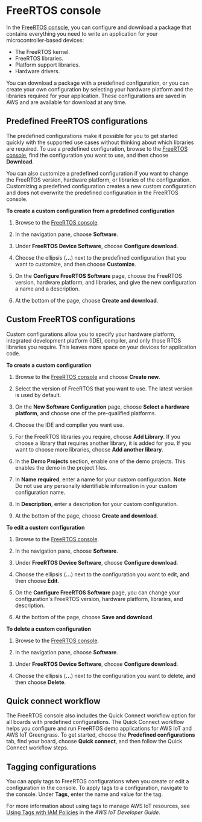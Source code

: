 # FreeRTOS console<a name="freertos-ocw"></a>

In the [FreeRTOS console](https://console.aws.amazon.com/freertos), you can configure and download a package that contains everything you need to write an application for your microcontroller\-based devices:
+ The FreeRTOS kernel\.
+ FreeRTOS libraries\.
+ Platform support libraries\.
+ Hardware drivers\.

You can download a package with a predefined configuration, or you can create your own configuration by selecting your hardware platform and the libraries required for your application\. These configurations are saved in AWS and are available for download at any time\.

## Predefined FreeRTOS configurations<a name="freertos-predefined-configurations"></a>

The predefined configurations make it possible for you to get started quickly with the supported use cases without thinking about which libraries are required\. To use a predefined configuration, browse to the [FreeRTOS console](https://console.aws.amazon.com/freertos), find the configuration you want to use, and then choose **Download**\.

You can also customize a predefined configuration if you want to change the FreeRTOS version, hardware platform, or libraries of the configuration\. Customizing a predefined configuration creates a new custom configuration and does not overwrite the predefined configuration in the FreeRTOS console\.

**To create a custom configuration from a predefined configuration**

1. Browse to the [FreeRTOS console](https://console.aws.amazon.com/freertos)\.

1. In the navigation pane, choose **Software**\.

1. Under **FreeRTOS Device Software**, choose **Configure download**\.

1. Choose the ellipsis \(**…**\) next to the predefined configuration that you want to customize, and then choose **Customize**\.

1. On the **Configure FreeRTOS Software** page, choose the FreeRTOS version, hardware platform, and libraries, and give the new configuration a name and a description\.

1. At the bottom of the page, choose **Create and download**\.

## Custom FreeRTOS configurations<a name="freertos-custom-configurations"></a>

Custom configurations allow you to specify your hardware platform, integrated development platform \(IDE\), compiler, and only those RTOS libraries you require\. This leaves more space on your devices for application code\.

**To create a custom configuration**

1. Browse to the [FreeRTOS console](https://console.aws.amazon.com/freertos) and choose **Create new**\.

1. Select the version of FreeRTOS that you want to use\. The latest version is used by default\.

1. On the **New Software Configuration** page, choose **Select a hardware platform**, and choose one of the pre\-qualified platforms\.

1. Choose the IDE and compiler you want use\.

1. For the FreeRTOS libraries you require, choose **Add Library**\. If you choose a library that requires another library, it is added for you\. If you want to choose more libraries, choose **Add another library**\.

1. In the **Demo Projects** section, enable one of the demo projects\. This enables the demo in the project files\.

1. In **Name required**, enter a name for your custom configuration\.
**Note**  
Do not use any personally identifiable information in your custom configuration name\.

1. In **Description**, enter a description for your custom configuration\.

1. At the bottom of the page, choose **Create and download**\.

**To edit a custom configuration**

1. Browse to the [FreeRTOS console](https://console.aws.amazon.com/freertos)\.

1. In the navigation pane, choose **Software**\.

1. Under **FreeRTOS Device Software**, choose **Configure download**\.

1. Choose the ellipsis \(**…**\) next to the configuration you want to edit, and then choose **Edit**\.

1. On the **Configure FreeRTOS Software** page, you can change your configuration's FreeRTOS version, hardware platform, libraries, and description\.

1. At the bottom of the page, choose **Save and download**\.

**To delete a custom configuration**

1. Browse to the [FreeRTOS console](https://console.aws.amazon.com/freertos)\.

1. In the navigation pane, choose **Software**\.

1. Under **FreeRTOS Device Software**, choose **Configure download**\.

1. Choose the ellipsis \(**…**\) next to the configuration you want to delete, and then choose **Delete**\.

## Quick connect workflow<a name="freertos-quick-connect"></a>

The FreeRTOS console also includes the Quick Connect workflow option for all boards with predefined configurations\. The Quick Connect workflow helps you configure and run FreeRTOS demo applications for AWS IoT and AWS IoT Greengrass\. To get started, choose the **Predefined configurations** tab, find your board, choose **Quick connect**, and then follow the Quick Connect workflow steps\. 

## Tagging configurations<a name="console-tagging"></a>

You can apply tags to FreeRTOS configurations when you create or edit a configuration in the console\. To apply tags to a configuration, navigate to the console\. Under **Tags**, enter the name and value for the tag\.

For more information about using tags to manage AWS IoT resources, see [Using Tags with IAM Policies](https://docs.aws.amazon.com/iot/latest/developerguide/tagging-iot-iam.html) in the *AWS IoT Developer Guide*\.